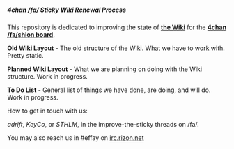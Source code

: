 ##### 4chan /fa/ Sticky Wiki Renewal Process

This repository is dedicated to improving the state of [**the Wiki**](http://tuxbell.com/index.php/Main_Page) for the
[**4chan /fa/shion board**](http://4chan.org/fa/catalog).

**Old Wiki Layout** - The old structure of the Wiki. What we have to work with. Pretty static.

**Planned Wiki Layout** - What we are planning on doing with the Wiki structure. Work in progress.

**To Do List** - General list of things we have done, are doing, and will do. Work in progress.

How to get in touch with us:

*adrift*, *KeyCo*, or *STHLM*, in the improve-the-sticky threads on /fa/.

You may also reach us in #effay on [irc.rizon.net](https://www.rizon.net/chat)

